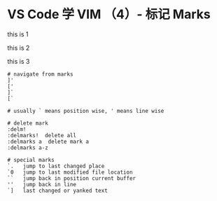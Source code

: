 # VS Code 学 VIM （4）- 标记 Marks

this is 1


this is 2


this is 3


```text
# navigate from marks
]'
['
]`
[`

# usually ` means position wise, ' means line wise

# delete mark
:delm!
:delmarks!  delete all
:delmarks a  delete mark a
:delmarks a-z 

# special marks
`.   jump to last changed place
`0   jump to last modified file location
``   jump back in position current buffer
''   jump back in line
`]   last changed or yanked text
```
